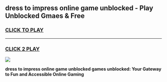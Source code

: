 
## dress to impress online game unblocked - Play Unblocked Gmaes & Free
<h3>
<a href="https://news.freeplayer.one?title=dress_to_impress_online_game_unblocked&ref=23F">CLICK TO PLAY</a></h3>
<hr>

<h3>
<a href="https://news.freeplayer.one?title=dress_to_impress_online_game_unblocked&ref=23F">CLICK 2 PLAY</a>
  
</h3>

<a href="https://news.freeplayer.one?title=dress_to_impress_online_game_unblocked&ref=23F/"><img src="https://clearcache.store/games.png"></a>


**dress to impress online game unblocked games unblocked: Your Gateway to Fun and Accessible Online Gaming**
